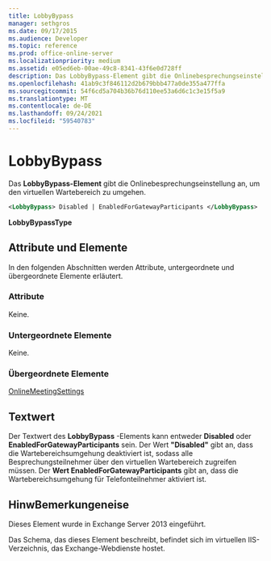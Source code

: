 ```yaml
---
title: LobbyBypass
manager: sethgros
ms.date: 09/17/2015
ms.audience: Developer
ms.topic: reference
ms.prod: office-online-server
ms.localizationpriority: medium
ms.assetid: e05ed6eb-00ae-49c8-8341-43f6e0d728ff
description: Das LobbyBypass-Element gibt die Onlinebesprechungseinstellung an, um den virtuellen Wartebereich zu umgehen.
ms.openlocfilehash: 41ab9c3f846112d2b679bbb477a0de355a477ffa
ms.sourcegitcommit: 54f6cd5a704b36b76d110ee53a6d6c1c3e15f5a9
ms.translationtype: MT
ms.contentlocale: de-DE
ms.lasthandoff: 09/24/2021
ms.locfileid: "59540783"
---
```

# <a name="lobbybypass"></a>LobbyBypass

Das **LobbyBypass-Element** gibt die Onlinebesprechungseinstellung an, um den virtuellen Wartebereich zu umgehen. 
  
```XML
<LobbyBypass> Disabled | EnabledForGatewayParticipants </LobbyBypass>
```

 **LobbyBypassType**
## <a name="attributes-and-elements"></a>Attribute und Elemente

In den folgenden Abschnitten werden Attribute, untergeordnete und übergeordnete Elemente erläutert.
  
### <a name="attributes"></a>Attribute

Keine.
  
### <a name="child-elements"></a>Untergeordnete Elemente

Keine.
  
### <a name="parent-elements"></a>Übergeordnete Elemente

[OnlineMeetingSettings](onlinemeetingsettings.md)
  
## <a name="text-value"></a>Textwert

Der Textwert des **LobbyBypass** -Elements kann entweder **Disabled** oder **EnabledForGatewayParticipants** sein. Der Wert **"Disabled"** gibt an, dass die Wartebereichsumgehung deaktiviert ist, sodass alle Besprechungsteilnehmer über den virtuellen Wartebereich zugreifen müssen. Der **Wert EnabledForGatewayParticipants** gibt an, dass die Wartebereichsumgehung für Telefonteilnehmer aktiviert ist. 
  
## <a name="remarks"></a>HinwBemerkungeneise

Dieses Element wurde in Exchange Server 2013 eingeführt.
  
Das Schema, das dieses Element beschreibt, befindet sich im virtuellen IIS-Verzeichnis, das Exchange-Webdienste hostet.
  

